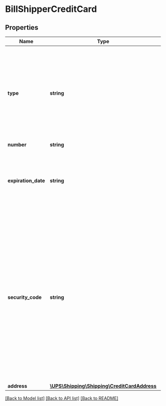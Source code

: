 # BillShipperCreditCard

## Properties
Name | Type | Description | Notes
------------ | ------------- | ------------- | -------------
**type** | **string** | Valid values: - 01 &#x3D; American Express - 03 &#x3D; Discover - 04 &#x3D; MasterCard - 05 &#x3D; Optima - 06 &#x3D; VISA - 07 &#x3D; Bravo - 08 &#x3D; Diners Club - 13 &#x3D; Dankort - 14 &#x3D; Hipercard - 15 &#x3D; JCB - 17 &#x3D; Postepay - 18 &#x3D; UnionPay/ExpressPay - 19 &#x3D; Visa Electron - 20 &#x3D; VPAY - 21 &#x3D; Carte Bleue | 
**number** | **string** | Credit Card number. | 
**expiration_date** | **string** | Format is MMYYYY where MM is the 2 digit month and YYYY is the 4 digit year.  Valid month values are 01-12 and valid year values are Present Year - (Present Year + 10 years) | 
**security_code** | **string** | Three or four digits that can be found either on top of credit card number or on the back of credit card. Number of digits varies for different type of credit card.  Valid values are 3 or 4 digits. It is required to provide the security code if credit card information is provided and when the ShipFrom countries or territories are other than the below mentioned countries or territories. Argentina, Bahamas, Costa Rica, Dominican Republic, Guatemala, Panama, Puerto Rico and Russia. | 
**address** | [**\UPS\Shipping\Shipping\CreditCardAddress**](CreditCardAddress.md) |  | [optional] 

[[Back to Model list]](../../README.md#documentation-for-models) [[Back to API list]](../../README.md#documentation-for-api-endpoints) [[Back to README]](../../README.md)

